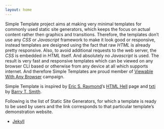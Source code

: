 ```yaml
---
layout: home
---
```


Simple Template project aims at making very minimal templates for commonly used
static site generators, which keeps the focus on actual content rather then
graphics and transitions. Therefore, the templates don’t use any *CSS* or
*Javascript* framework to make it look good or responsive, instead templates
are designed using the fact that raw *HTML* is already pretty responsive. Also,
to avoid additional requests to the web server, the *CSS* is embedded in *HTML*
itself. And absolutely no *Javascript* is used. The result is very fast and
responsive templates which can be viewed on any browser CLI based or otherwise
from any device at all which supports internet. And therefore Simple Templates
are proud member of [Viewable With Any
Browser](https://www.anybrowser.org/campaign/) campaign.

Simple Template is inspired by [Eric S. Raymond](https://goo.gl/DHVBGV)’s [HTML
Hell](https://goo.gl/G6GWhT) page and [txti](https://goo.gl/ioSQF4) by [Barry
T. Smith](https://goo.gl/2869og).

Following is the list of Static Site Generators, for which a template is ready
to be used by users and the link corresponds to that particular template’s
demonstration website.

* [Jekyll](/jekyll/)

